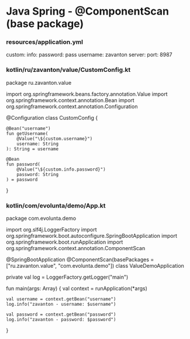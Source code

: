 # Java Spring - @ComponentScan (base package)


### resources/application.yml
custom:
    info:
        password: pass
    username: zavanton
server:
    port: 8987










### kotlin/ru/zavanton/value/CustomConfig.kt
package ru.zavanton.value

import org.springframework.beans.factory.annotation.Value
import org.springframework.context.annotation.Bean
import org.springframework.context.annotation.Configuration

@Configuration
class CustomConfig {

    @Bean("username")
    fun getUsername(
        @Value("\${custom.username}")
        username: String
    ): String = username

    @Bean
    fun password(
        @Value("\${custom.info.password}")
        password: String
    ) = password
}










### kotlin/com/evolunta/demo/App.kt
package com.evolunta.demo

import org.slf4j.LoggerFactory
import org.springframework.boot.autoconfigure.SpringBootApplication
import org.springframework.boot.runApplication
import org.springframework.context.annotation.ComponentScan

@SpringBootApplication
@ComponentScan(basePackages = ["ru.zavanton.value", "com.evolunta.demo"])
class ValueDemoApplication

private val log = LoggerFactory.getLogger("main")

fun main(args: Array<String>) {
    val context = runApplication<ValueDemoApplication>(*args)

    val username = context.getBean("username")
    log.info("zavanton - username: $username")

    val password = context.getBean("password")
    log.info("zavanton - password: $password")
}

